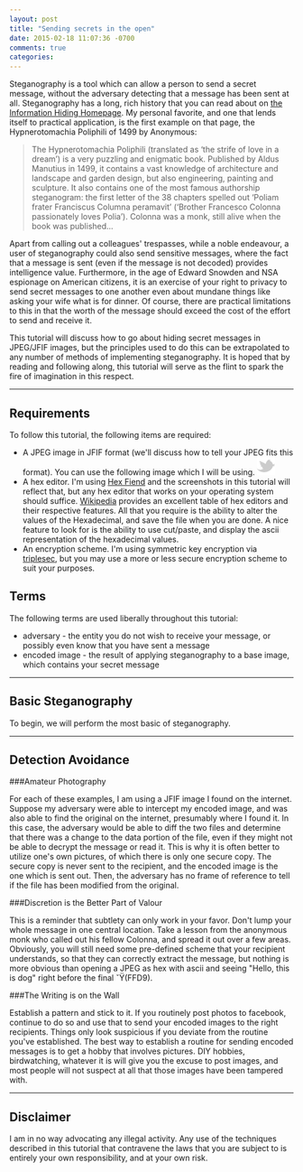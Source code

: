 ```yaml
---
layout: post
title: "Sending secrets in the open"
date: 2015-02-18 11:07:36 -0700
comments: true
categories:
---
```

Steganography is a tool which can allow a person to send a secret message, without the adversary detecting that a message has been sent at all. Steganography has a long, rich history that you can read about on [the Information Hiding Homepage](http://www.petitcolas.net/steganography/history.html). My personal favorite, and one that lends itself to practical application, is the first example on that page, the Hypnerotomachia Poliphili of 1499 by Anonymous:

> The Hypnerotomachia Poliphili (translated as ‘the strife of love in a dream’) is a very puzzling and enigmatic book. Published by Aldus Manutius in 1499, it contains a vast knowledge of architecture and landscape and garden design, but also engineering, painting and sculpture. It also contains one of the most famous authorship steganogram: the first letter of the 38 chapters spelled out ‘Poliam frater Franciscus Columna peramavit’ (‘Brother Francesco Colonna passionately loves Polia’). Colonna was a monk, still alive when the book was published...

Apart from calling out a colleagues' trespasses, while a noble endeavour, a user of steganography could also send sensitive messages, where the fact that a message is sent (even if the message is not decoded) provides intelligence value. Furthermore, in the age of Edward Snowden and NSA espionage on American citizens, it is an exercise of your right to privacy to send secret messages to one another even about mundane things like asking your wife what is for dinner. Of course, there are practical limitations to this in that the worth of the message should exceed the cost of the effort to send and receive it.

This tutorial will discuss how to go about hiding secret messages in JPEG/JFIF images, but the principles used to do this can be extrapolated to any number of methods of implementing steganography. It is hoped that by reading and following along, this tutorial will serve as the flint to spark the fire of imagination in this respect.

------------
Requirements
------------
To follow this tutorial, the following items are required:

- A JPEG image in JFIF format (we'll discuss how to tell your JPEG fits this format). You can use the following image which I will be using. ![Tutorial Image](../images/bird_32_gray.png)
- A hex editor. I'm using [Hex Fiend](http://ridiculousfish.com/hexfiend/) and the screenshots in this tutorial will reflect that, but any hex editor that works on your operating system should suffice. [Wikipedia](http://en.wikipedia.org/wiki/Comparison_of_hex_editors) provides an excellent table of hex editors and their respective features. All that you require is the ability to alter the values of the Hexadecimal, and save the file when you are done. A nice feature to look for is the ability to use cut/paste, and display the ascii representation of the hexadecimal values.
- An encryption scheme. I'm using symmetric key encryption via [triplesec](https://keybase.io/triplesec/), but you may use a more or less secure encryption scheme to suit your purposes.

Terms
-----
The following terms are used liberally throughout this tutorial:
- adversary - the entity you do not wish to receive your message, or possibly even know that you have sent a message
- encoded image - the result of applying steganography to a base image, which contains your secret message

------------
Basic Steganography
-------------------
To begin, we will perform the most basic of steganography.

-------------------
Detection Avoidance
-------------------
###Amateur Photography

For each of these examples, I am using a JFIF image I found on the internet. Suppose my adversary were able to intercept my encoded image, and was also able to find the original on the internet, presumably where I found it. In this case, the adversary would be able to diff the two files and determine that there was a change to the data portion of the file, even if they might not be able to decrypt the message or read it. This is why it is often better to utilize one's own pictures, of which there is only one secure copy. The secure copy is never sent to the recipient, and the encoded image is the one which is sent out. Then, the adversary has no frame of reference to tell if the file has been modified from the original.

###Discretion is the Better Part of Valour

This is a reminder that subtlety can only work in your favor. Don't lump your whole message in one central location. Take a lesson from the anonymous monk who called out his fellow Colonna, and spread it out over a few areas. Obviously, you will still need some pre-defined scheme that your recipient understands, so that they can correctly extract the message, but nothing is more obvious than opening a JPEG as hex with ascii and seeing "Hello, this is dog" right before the final ˇŸ(FFD9).

###The Writing is on the Wall

Establish a pattern and stick to it. If you routinely post photos to facebook, continue to do so and use that to send your encoded images to the right recipients. Things only look suspicious if you deviate from the routine you've established. The best way to establish a routine for sending encoded messages is to get a hobby that involves pictures. DIY hobbies, birdwatching, whatever it is will give you the excuse to post images, and most people will not suspect at all that those images have been tampered with.

----------
Disclaimer
----------
I am in no way advocating any illegal activity. Any use of the techniques described in this tutorial that contravene the laws that you are subject to is entirely your own responsibility, and at your own risk.
